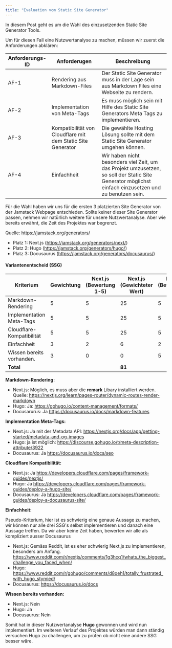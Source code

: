 ```yaml
---
title: "Evaluation vom Static Site Generator"
---
```


<!--more-->

In diesem Post geht es um die Wahl des einzusetzenden Static Site Generator Tools.

Um für diesen Fall eine Nutzwertanalyse zu machen, müssen wir zuerst die Anforderungen abklären:

| Anforderungs-ID | Anforderugen                                                | Beschreibung                                                 |
| --------------- | ----------------------------------------------------------- | ------------------------------------------------------------ |
| AF-1            | Rendering aus Markdown-Files                                | Der Static Site Generator muss in der Lage sein aus Markdown Files eine Webseite zu rendern. |
| AF-2            | Implementation von Meta-Tags                                | Es muss möglich sein mit Hilfe des Static Site Generators Meta Tags zu implementieren. |
| AF-3            | Kompatibilität von Cloudflare mit dem Static Site Generator | Die gewählte Hosting Lösung sollte mit dem Static Site Generator umgehen können. |
| AF-4            | Einfachheit                                                 | Wir haben nicht besonders viel Zeit, um das Projekt umzusetzen, so soll der Static Site Generator möglichst einfach einzusetzen und zu benutzen sein. |



Für die Wahl haben wir uns für die ersten 3 platzierten Site Generator von der Jamstack Webpage entschieden. Sollte keiner dieser Site Generator passen, nehmen wir natürlich weitere für unsere Nutzwertanalyse. Aber wie bereits erwähnt, die Zeit des Projektes war begrenzt.

Quelle: https://jamstack.org/generators/

- Platz 1: Next.js (https://jamstack.org/generators/next/)
- Platz 2: Hugo (https://jamstack.org/generators/hugo/)
- Platz 3: Docusaurus (https://jamstack.org/generators/docusaurus/)



#### Variantenentscheid (SSG)

| **Kriterium**             | **Gewichtung** | **Next.js (Bewertung 1-5)** | **Next.js  (Gewichteter Wert)** | **Hugo (Bewertung 1-5)** | **Hugo (Gewichteter Wert)** | **Docusaurus (Bewertung 1-5)** | **Docusaurus (Gewichteter Wert)** |
| ------------------------- | -------------- | --------------------------- | ------------------------------- | ------------------------ | --------------------------- | ------------------------------ | --------------------------------- |
| Markdown-Rendering        | 5              | 5                           | 25                              | 5                        | 25                          | 5                              | 25                                |
| Implementation Meta-Tags  | 5              | 5                           | 25                              | 5                        | 25                          | 5                              | 25                                |
| Cloudflare-Kompatibilität | 5              | 5                           | 25                              | 5                        | 25                          | 5                              | 25                                |
| Einfachheit               | 3              | 2                           | 6                               | 2                        | 6                           | 4                              | 12                                |
| Wissen bereits vorhanden. | 3              | 0                           | 0                               | 5                        | 15                          | 0                              | 0                                 |
| **Total**                 |                |                             | **81**                          |                          | **90**                      |                                | **87**                            |

**Markdown-Rendering:** 

- Next.js: Möglich, es muss aber die **remark** Libary installiert werden. Quelle: https://nextjs.org/learn/pages-router/dynamic-routes-render-markdown
- Hugo: Ja: https://gohugo.io/content-management/formats/
- Docusarurus: Ja https://docusaurus.io/docs/markdown-features



**Implementation Meta-Tags:** 

- Next.js: Ja mit der Metadata API: https://nextjs.org/docs/app/getting-started/metadata-and-og-images
- Hugo: ja ist möglich: https://discourse.gohugo.io/t/meta-description-attribute/3922
- Docusaurus: Ja https://docusaurus.io/docs/seo

**Cloudflare Kompatibilität:**

- Next.js: Ja https://developers.cloudflare.com/pages/framework-guides/nextjs/
- Hugo: Ja https://developers.cloudflare.com/pages/framework-guides/deploy-a-hugo-site/
- Docusaurus: Ja https://developers.cloudflare.com/pages/framework-guides/deploy-a-docusaurus-site/

**Einfachheit:**

Pseudo-Kriterium, hier ist es schwierig eine genaue Aussage zu machen, wir können nur alle drei SSG's selbst implementieren und danach eine Aussage treffen. Da wir aber keine Zeit haben, bewerten wir alle als kompliziert ausser Docusaurus

- Next.js: Gemäss Reddit, ist es eher schwierig Next.js zu implementieren, besonders am Anfang. https://www.reddit.com/r/nextjs/comments/1g3hcq1/whats_the_biggest_challenge_you_faced_when/
- Hugo: https://www.reddit.com/r/gohugo/comments/d8oeh1/totally_frustrated_with_hugo_stymied/
- Docusaurus: https://docusaurus.io/docs

**Wissen bereits vorhanden:**

- Next.js: Nein
- Hugo: Ja
- Docusaurus: Nein



Somit hat in dieser Nutzwertanalyse **Hugo** gewonnen und wird nun implementiert. Im weiteren Verlauf des Projektes würden man dann ständig versuchen Hugo zu challengen, um zu prüfen ob nicht eine andere SSG besser wäre.

